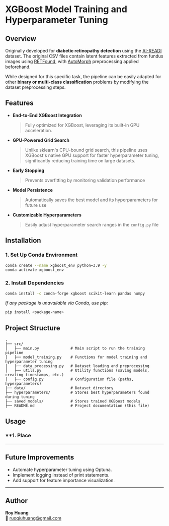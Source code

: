 # XGBoost Model Training and Hyperparameter Tuning

## Overview
Originally developed for **diabetic retinopathy detection** using the [AI-READI](https://aireadi.org/dataset) dataset. The original CSV files contain latent features extracted from fundus images using [RETFound](https://github.com/rmaphoh/RETFound_MAE), with [AutoMorph](https://github.com/rmaphoh/AutoMorph) preprocessing applied beforehand.

While designed for this specific task, the pipeline can be easily adapted for other **binary or multi-class classification** problems by modifying the dataset preprocessing steps.


## Features
- **End-to-End XGBoost Integration**
    > Fully optimized for XGBoost, leveraging its built-in GPU acceleration.
- **GPU-Powered Grid Search**
    > Unlike sklearn's CPU-bound grid search, this pipeline uses XGBoost's native GPU support for faster hyperparameter tuning, significantly reducing training time on large datasets.
- **Early Stopping**
    > Prevents overfitting by monitoring validation performance
- **Model Persistence**
    > Automatically saves the best model and its hyperparameters for future use
- **Customizable Hyperparameters**
    > Easily adjust hyperparameter search ranges in the `config.py` file


## Installation
### **1. Set Up Conda Environment**
```bash
conda create --name xgboost_env python=3.9 -y
conda activate xgboost_env
```

### **2. Install Dependencies**
```bash
conda install -c conda-forge xgboost scikit-learn pandas numpy
```
*If any package is unavailable via Conda, use pip:*
```bash
pip install <package-name>
```


## Project Structure
```
.
├── src/
│   ├── main.py              # Main script to run the training pipeline
│   ├── model_training.py    # Functions for model training and hyperparameter tuning
│   ├── data_processing.py   # Dataset loading and preprocessing
│   ├── utils.py             # Utility functions (saving models, creating timestamps, etc.)
│   ├── config.py            # Configuration file (paths, hyperparameters)
├── data/                    # Dataset directory
├── hyperparameters/         # Stores best hyperparameters found during tuning
├── saved_models/            # Stores trained XGBoost models
├── README.md                # Project documentation (this file)
```


## Usage
### **1. Place 

---

## Future Improvements
- Automate hyperparameter tuning using Optuna.
- Implement logging instead of print statements.
- Add support for feature importance visualization.

---

## Author
**Roy Huang**  
📧 ruoqiuhuang@gmail.com

